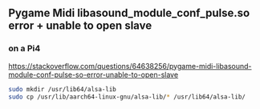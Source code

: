 ## Pygame Midi libasound_module_conf_pulse.so error + unable to open slave
### on a Pi4
https://stackoverflow.com/questions/64638256/pygame-midi-libasound-module-conf-pulse-so-error-unable-to-open-slave


```bash
sudo mkdir /usr/lib64/alsa-lib
sudo cp /usr/lib/aarch64-linux-gnu/alsa-lib/* /usr/lib64/alsa-lib/
```

